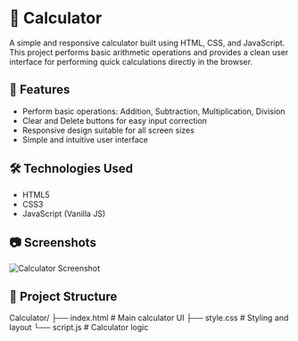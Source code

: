 
# 🔢 Calculator

A simple and responsive calculator built using HTML, CSS, and JavaScript. This project performs basic arithmetic operations and provides a clean user interface for performing quick calculations directly in the browser.

## 🚀 Features

- Perform basic operations: Addition, Subtraction, Multiplication, Division
- Clear and Delete buttons for easy input correction
- Responsive design suitable for all screen sizes
- Simple and intuitive user interface

## 🛠️ Technologies Used

- HTML5
- CSS3
- JavaScript (Vanilla JS)

## 📷 Screenshots

![Calculator Screenshot](<img width="1751" height="869" alt="Screenshot 2025-07-12 001638" src="https://github.com/user-attachments/assets/600297a7-d2a0-4d0c-87e8-67177cf0d3de" />
)



## 📁 Project Structure
Calculator/
├── index.html # Main calculator UI
├── style.css # Styling and layout
└── script.js # Calculator logic

